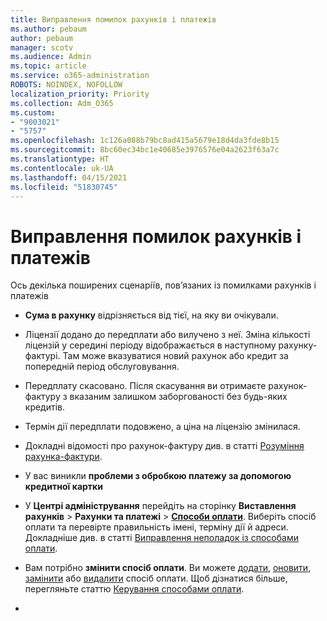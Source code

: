 ```yaml
---
title: Виправлення помилок рахунків і платежів
ms.author: pebaum
author: pebaum
manager: scotv
ms.audience: Admin
ms.topic: article
ms.service: o365-administration
ROBOTS: NOINDEX, NOFOLLOW
localization_priority: Priority
ms.collection: Adm_O365
ms.custom:
- "9003021"
- "5757"
ms.openlocfilehash: 1c126a088b79bc8ad415a5679e18d4da3fde8b15
ms.sourcegitcommit: 8bc60ec34bc1e40685e3976576e04a2623f63a7c
ms.translationtype: HT
ms.contentlocale: uk-UA
ms.lasthandoff: 04/15/2021
ms.locfileid: "51830745"
---
```

# <a name="resolving-billing-and-payment-errors"></a>Виправлення помилок рахунків і платежів

Ось декілька поширених сценаріїв, пов’язаних із помилками рахунків і платежів

- **Сума в рахунку** відрізняється від тієї, на яку ви очікували.
- Ліцензії додано до передплати або вилучено з неї. Зміна кількості ліцензій у середині періоду відображається в наступному рахунку-фактурі. Там може вказуватися новий рахунок або кредит за попередній період обслуговування.
- Передплату скасовано. Після скасування ви отримаєте рахунок-фактуру з вказаним залишком заборгованості без будь-яких кредитів.
- Термін дії передплати подовжено, а ціна на ліцензію змінилася.
- Докладні відомості про рахунок-фактуру див. в статті  [Розуміння рахунка-фактури](https://docs.microsoft.com/microsoft-365/commerce/billing-and-payments/understand-your-invoice2).
- У вас виникли **проблеми з обробкою платежу за допомогою кредитної картки**
- У **Центрі адміністрування** перейдіть на сторінку **Виставлення рахунків**  >  **Рахунки та платежі**  >  **[Способи оплати](https://go.microsoft.com/fwlink/p/?linkid=2018806)**. Виберіть спосіб оплати та перевірте правильність імені, терміну дії й адреси. Докладніше див. в статті [Виправлення неполадок із способами оплати](https://docs.microsoft.com/microsoft-365/commerce/billing-and-payments/manage-payment-methods#troubleshoot-payment-methods).

- Вам потрібно **змінити спосіб оплати**. Ви можете [додати](https://docs.microsoft.com/microsoft-365/commerce/billing-and-payments/manage-payment-methods?view=o365-worldwide#add-a-payment-method),  [оновити](https://docs.microsoft.com/microsoft-365/commerce/billing-and-payments/manage-payment-methods?view=o365-worldwide#update-payment-method-details),  [замінити](https://docs.microsoft.com/microsoft-365/commerce/billing-and-payments/manage-payment-methods?view=o365-worldwide#replace-a-payment-method)  або  [видалити](https://docs.microsoft.com/microsoft-365/commerce/billing-and-payments/manage-payment-methods?view=o365-worldwide#delete-a-payment-method)  спосіб оплати. Щоб дізнатися більше, перегляньте статтю [Керування способами оплати](https://docs.microsoft.com/microsoft-365/commerce/billing-and-payments/manage-payment-methods?view=o365-worldwide).
- 
